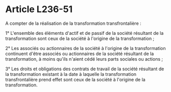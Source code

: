 # Article L236-51

A compter de la réalisation de la transformation transfrontalière :

1° L'ensemble des éléments d'actif et de passif de la société résultant de la transformation sont ceux de la société à l'origine de la transformation ;

2° Les associés ou actionnaires de la société à l'origine de la transformation continuent d'être associés ou actionnaires de la société résultant de la transformation, à moins qu'ils n'aient cédé leurs parts sociales ou actions ;

3° Les droits et obligations des contrats de travail de la société résultant de la transformation existant à la date à laquelle la transformation transfrontalière prend effet sont ceux de la société à l'origine de la transformation.
